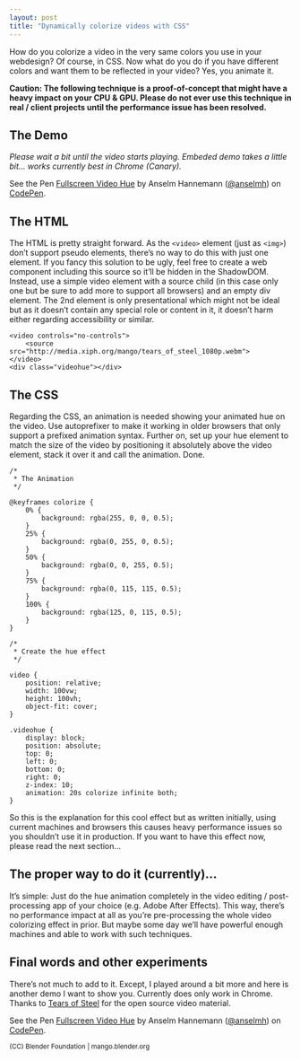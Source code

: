 ```yaml
---
layout: post
title: "Dynamically colorize videos with CSS"
---
```


How do you colorize a video in the very same colors you use in your webdesign? Of course, in CSS. Now what do you do if you have different colors and want them to be reflected in your video? Yes, you animate it.

**Caution: The following technique is a proof-of-concept that might have a heavy impact on your CPU & GPU. Please do not ever use this technique in real / client projects until the performance issue has been resolved.**

## The Demo

_Please wait a bit until the video starts playing. Embeded demo takes a little bit… works currently best in Chrome (Canary)._

<p data-height="480" data-theme-id="0" data-slug-hash="KGilq" data-default-tab="result" class='codepen'>See the Pen <a href='http://codepen.io/anselmh/pen/KGilq/'>Fullscreen Video Hue</a> by Anselm Hannemann (<a href='http://codepen.io/anselmh'>@anselmh</a>) on <a href='http://codepen.io'>CodePen</a>.</p>
<script async src="//codepen.io/assets/embed/ei.js"></script>

## The HTML

The HTML is pretty straight forward. As the `<video>` element (just as `<img>`) don’t support pseudo elements, there’s no way to do this with just one element. If you fancy this solution to be ugly, feel free to create a web component including this source so it’ll be hidden in the ShadowDOM. Instead, use a simple video element with a source child (in this case only one but be sure to add more to support all browsers) and an empty div element. The 2nd element is only presentational which might not be ideal but as it doesn’t contain any special role or content in it, it doesn’t harm either regarding accessibility or similar.

	<video controls="no-controls">
		<source src="http://media.xiph.org/mango/tears_of_steel_1080p.webm">
	</video>
	<div class="videohue"></div>

## The CSS

Regarding the CSS, an animation is needed showing your animated hue on the video. Use autoprefixer to make it working in older browsers that only support a prefixed animation syntax. Further on, set up your hue element to match the size of the video by positioning it absolutely above the video element, stack it over it and call the animation. Done.

	/*
	 * The Animation
	 */

	@keyframes colorize {
		0% {
			background: rgba(255, 0, 0, 0.5);
		}
		25% {
			background: rgba(0, 255, 0, 0.5);
		}
		50% {
			background: rgba(0, 0, 255, 0.5);
		}
		75% {
			background: rgba(0, 115, 115, 0.5);
		}
		100% {
			background: rgba(125, 0, 115, 0.5);
		}
	}

	/*
	 * Create the hue effect
	 */

	video {
		position: relative;
		width: 100vw;
		height: 100vh;
		object-fit: cover;
	}

	.videohue {
		display: block;
		position: absolute;
		top: 0;
		left: 0;
		bottom: 0;
		right: 0;
		z-index: 10;
		animation: 20s colorize infinite both;
	}

So this is the explanation for this cool effect but as written initially, using current machines and browsers this causes heavy performance issues so you shouldn’t use it in production. If you want to have this effect now, please read the next section…

## The proper way to do it (currently)…

It’s simple: Just do the hue animation completely in the video editing / post-processing app of your choice (e.g. Adobe After Effects). This way, there’s no performance impact at all as you’re pre-processing the whole video colorizing effect in prior. But maybe some day we’ll have powerful enough machines and able to work with such techniques.

## Final words and other experiments

There’s not much to add to it. Except, I played around a bit more and here is another demo I want to show you. Currently does only work in Chrome. Thanks to [Tears of Steel](http://tearsofsteel.org/) for the open source video material.

<p data-height="480" data-theme-id="0" data-slug-hash="BLcHC" data-default-tab="result" class='codepen'>See the Pen <a href='http://codepen.io/anselmh/pen/BLcHC/'>Fullscreen Video Hue</a> by Anselm Hannemann (<a href='http://codepen.io/anselmh'>@anselmh</a>) on <a href='http://codepen.io'>CodePen</a>.</p>
<script async src="//codepen.io/assets/embed/ei.js"></script>
<small>(CC) Blender Foundation | mango.blender.org</small>
